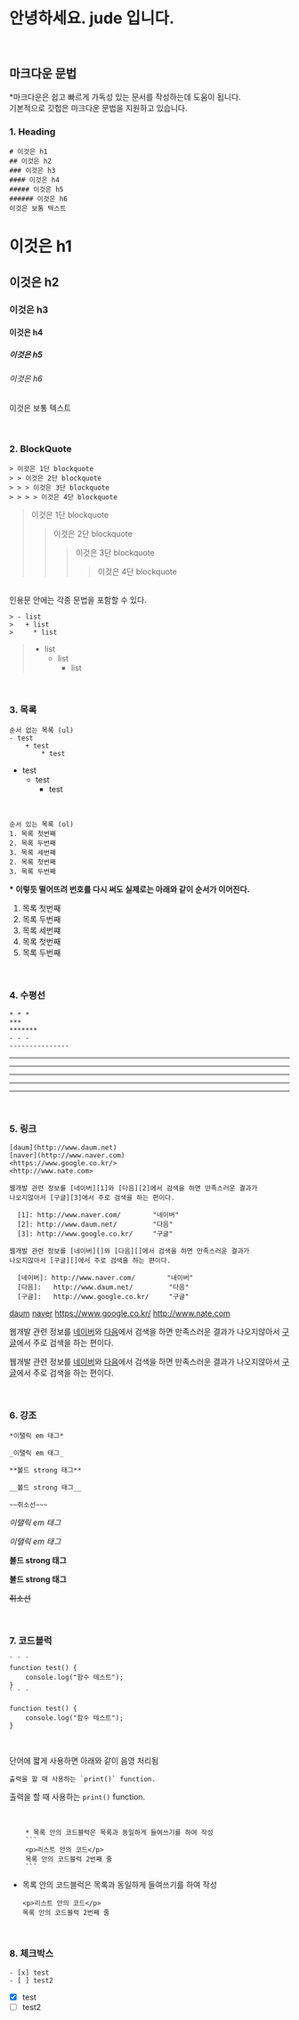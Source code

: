 # 안녕하세요. jude 입니다.
<br>

## 마크다운 문법
*마크다운은 쉽고 빠르게 가독성 있는 문서를 작성하는데 도움이 됩니다.<br>
기본적으로 깃헙은 마크다운 문법을 지원하고 있습니다.

### 1. Heading
```
# 이것은 h1
## 이것은 h2
### 이것은 h3
#### 이것은 h4
##### 이것은 h5
###### 이것은 h6
이것은 보통 텍스트
```
# 이것은 h1
## 이것은 h2
### 이것은 h3
#### 이것은 h4
##### 이것은 h5
###### 이것은 h6
이것은 보통 텍스트

<br>

### 2. BlockQuote
```
> 이것은 1단 blockquote
> > 이것은 2단 blockquote
> > > 이것은 3단 blockquote
> > > > 이것은 4단 blockquote
```

> 이것은 1단 blockquote
> > 이것은 2단 blockquote
> > > 이것은 3단 blockquote
> > > > 이것은 4단 blockquote

<br>
인용문 안에는 각종 문법을 포함할 수 있다.

```
> - list
>   + list
>     * list
```

> - list
>   + list
>     * list

<br>

### 3. 목록
```
순서 없는 목록 (ul)
- test
    + test
        * test
```

- test
    + test
        * test

<br>

```
순서 있는 목록 (ol)
1. 목록 첫번째
2. 목록 두번째
3. 목록 세번쨰
2. 목록 첫번째
3. 목록 두번째
```

__* 이렇듯 떨어뜨려 번호를 다시 써도 실제로는 아래와 같이 순서가 이어진다.__

1. 목록 첫번째
2. 목록 두번째
3. 목록 세번쨰
2. 목록 첫번째
3. 목록 두번째

<br>

### 4. 수평선
```
* * *
***
*******
- - -
---------------
```

* * *

***

********

- - -

-----------

<br>

### 5. 링크
```
[daum](http://www.daum.net)
[naver](http://www.naver.com)
<https://www.google.co.kr/>
<http://www.nate.com>

웹개발 관련 정보를 [네이버][1]와 [다음][2]에서 검색을 하면 만족스러운 결과가
나오지않아서 [구글][3]에서 주로 검색을 하는 편이다.

  [1]: http://www.naver.com/        "네이버"
  [2]: http://www.daum.net/         "다음"
  [3]: http://www.google.co.kr/     "구글"

웹개발 관련 정보를 [네이버][]와 [다음][]에서 검색을 하면 만족스러운 결과가
나오지않아서 [구글][]에서 주로 검색을 하는 편이다.

  [네이버]: http://www.naver.com/        "네이버"
  [다음]:   http://www.daum.net/         "다음"
  [구글]:   http://www.google.co.kr/     "구글"

```

[daum](http://www.daum.net)
[naver](http://www.naver.com)
<https://www.google.co.kr/>
<http://www.nate.com>

웹개발 관련 정보를 [네이버][1]와 [다음][2]에서 검색을 하면 만족스러운 결과가
나오지않아서 [구글][3]에서 주로 검색을 하는 편이다.

  [1]: http://www.naver.com/        "네이버"
  [2]: http://www.daum.net/         "다음"
  [3]: http://www.google.co.kr/     "구글"

웹개발 관련 정보를 [네이버][]와 [다음][]에서 검색을 하면 만족스러운 결과가
나오지않아서 [구글][]에서 주로 검색을 하는 편이다.

  [네이버]: http://www.naver.com/        "네이버"
  [다음]:   http://www.daum.net/         "다음"
  [구글]:   http://www.google.co.kr/     "구글"

<br>

### 6. 강조

```
*이탤릭 em 태그*

_이탤릭 em 태그_

**볼드 strong 태그**

__볼드 strong 태그__

~~취소선~~~
```

*이탤릭 em 태그*

_이탤릭 em 태그_

**볼드 strong 태그**

__볼드 strong 태그__

~~취소선~~

<br>

### 7. 코드블럭

```
` ` `
function test() {
    console.log("함수 테스트");
}
` ` `
```

```
function test() {
    console.log("함수 테스트");
}
```

<br>

단어에 짧게 사용하면 아래와 같이 음영 처리됨<br>
```
출력을 할 때 사용하는 `print()` function.
```
출력을 할 때 사용하는 `print()` function.

<br>

```
    * 목록 안의 코드블럭은 목록과 동일하게 들여쓰기를 하여 작성
    ```
    <p>리스트 안의 코드</p>
    목록 안의 코드블럭 2번째 줄
    ```
```

  * 목록 안의 코드블럭은 목록과 동일하게 들여쓰기를 하여 작성
    ```
    <p>리스트 안의 코드</p>
    목록 안의 코드블럭 2번째 줄
    ```

<br>

### 8. 체크박스

```
- [x] test
- [ ] test2
```

- [x] test
- [ ] test2